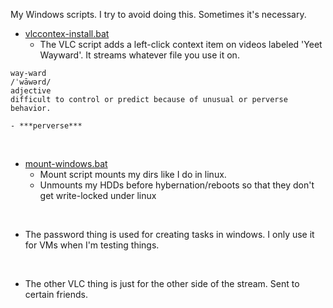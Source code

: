 My Windows scripts. I try to avoid doing this. Sometimes it's necessary.

- [vlccontex-install.bat](https://github.com/brodyck/scripts/blob/master/windows-stuff/works/vlccontex-install.bat "vlccontex-install.bat")
  - The VLC script adds a left-click context item on videos labeled 'Yeet Wayward'. It streams whatever file you use it on.
```
way-ward
/ˈwāwərd/
adjective
difficult to control or predict because of unusual or perverse behavior.
```
    - ***perverse***  
<br/>  

- [mount-windows.bat](https://github.com/brodyck/scripts/blob/master/windows-stuff/works/mount-windows.bat "mount-windows.bat")
  - Mount script mounts my dirs like I do in linux.
  - Unmounts my HDDs before hybernation/reboots so that they don't get write-locked under linux
<br/>

- The password thing is used for creating tasks in windows. I only use it for VMs when I'm testing things.
<br/>

- The other VLC thing is just for the other side of the stream. Sent to certain friends.